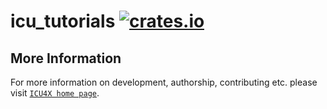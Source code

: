 # icu_tutorials [![crates.io](https://img.shields.io/crates/v/icu_tutorials)](https://crates.io/crates/icu_tutorials)



## More Information

For more information on development, authorship, contributing etc. please visit [`ICU4X home page`](https://github.com/unicode-org/icu4x).
